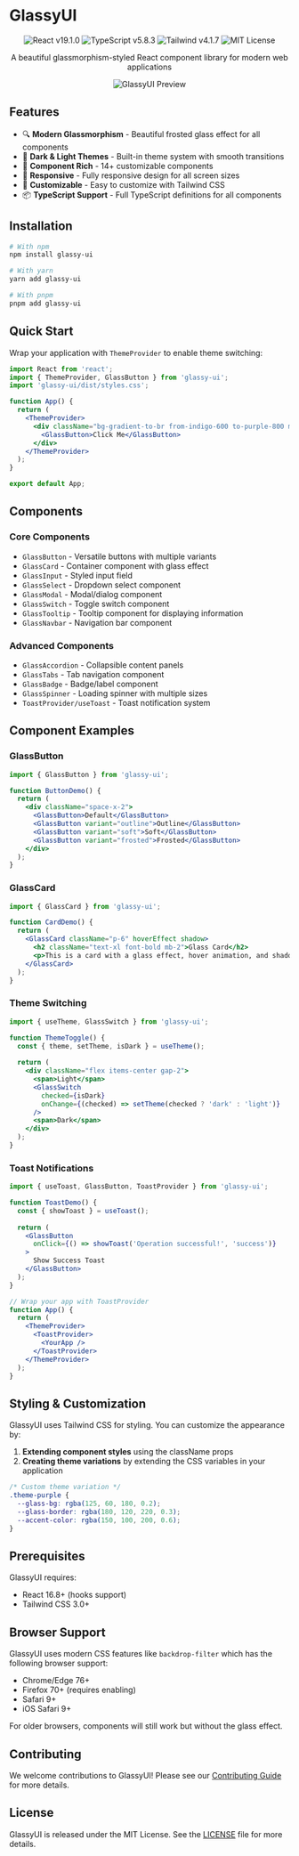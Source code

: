 # GlassyUI

<div align="center">
  <img src="https://img.shields.io/badge/React-19.1.0-blue" alt="React v19.1.0" />
  <img src="https://img.shields.io/badge/TypeScript-5.8.3-blue" alt="TypeScript v5.8.3" />
  <img src="https://img.shields.io/badge/TailwindCSS-4.1.7-blue" alt="Tailwind v4.1.7" />
  <img src="https://img.shields.io/badge/License-MIT-green" alt="MIT License" />
</div>

<p align="center">
  A beautiful glassmorphism-styled React component library for modern web applications
</p>

<p align="center">
  <img src="https://via.placeholder.com/700x350?text=GlassyUI+Preview" alt="GlassyUI Preview" />
</p>

## Features

- 🔍 **Modern Glassmorphism** - Beautiful frosted glass effect for all components
- 🎨 **Dark & Light Themes** - Built-in theme system with smooth transitions
- 🧩 **Component Rich** - 14+ customizable components
- 📱 **Responsive** - Fully responsive design for all screen sizes
- 🔧 **Customizable** - Easy to customize with Tailwind CSS
- 📦 **TypeScript Support** - Full TypeScript definitions for all components

## Installation

```bash
# With npm
npm install glassy-ui

# With yarn
yarn add glassy-ui

# With pnpm
pnpm add glassy-ui
```

## Quick Start

Wrap your application with `ThemeProvider` to enable theme switching:

```jsx
import React from 'react';
import { ThemeProvider, GlassButton } from 'glassy-ui';
import 'glassy-ui/dist/styles.css';

function App() {
  return (
    <ThemeProvider>
      <div className="bg-gradient-to-br from-indigo-600 to-purple-800 min-h-screen flex items-center justify-center">
        <GlassButton>Click Me</GlassButton>
      </div>
    </ThemeProvider>
  );
}

export default App;
```

## Components

### Core Components

- `GlassButton` - Versatile buttons with multiple variants
- `GlassCard` - Container component with glass effect
- `GlassInput` - Styled input field
- `GlassSelect` - Dropdown select component
- `GlassModal` - Modal/dialog component
- `GlassSwitch` - Toggle switch component
- `GlassTooltip` - Tooltip component for displaying information
- `GlassNavbar` - Navigation bar component

### Advanced Components

- `GlassAccordion` - Collapsible content panels
- `GlassTabs` - Tab navigation component
- `GlassBadge` - Badge/label component
- `GlassSpinner` - Loading spinner with multiple sizes
- `ToastProvider/useToast` - Toast notification system

## Component Examples

### GlassButton

```jsx
import { GlassButton } from 'glassy-ui';

function ButtonDemo() {
  return (
    <div className="space-x-2">
      <GlassButton>Default</GlassButton>
      <GlassButton variant="outline">Outline</GlassButton>
      <GlassButton variant="soft">Soft</GlassButton>
      <GlassButton variant="frosted">Frosted</GlassButton>
    </div>
  );
}
```

### GlassCard

```jsx
import { GlassCard } from 'glassy-ui';

function CardDemo() {
  return (
    <GlassCard className="p-6" hoverEffect shadow>
      <h2 className="text-xl font-bold mb-2">Glass Card</h2>
      <p>This is a card with a glass effect, hover animation, and shadow.</p>
    </GlassCard>
  );
}
```

### Theme Switching

```jsx
import { useTheme, GlassSwitch } from 'glassy-ui';

function ThemeToggle() {
  const { theme, setTheme, isDark } = useTheme();
  
  return (
    <div className="flex items-center gap-2">
      <span>Light</span>
      <GlassSwitch 
        checked={isDark} 
        onChange={(checked) => setTheme(checked ? 'dark' : 'light')} 
      />
      <span>Dark</span>
    </div>
  );
}
```

### Toast Notifications

```jsx
import { useToast, GlassButton, ToastProvider } from 'glassy-ui';

function ToastDemo() {
  const { showToast } = useToast();
  
  return (
    <GlassButton 
      onClick={() => showToast('Operation successful!', 'success')}
    >
      Show Success Toast
    </GlassButton>
  );
}

// Wrap your app with ToastProvider
function App() {
  return (
    <ThemeProvider>
      <ToastProvider>
        <YourApp />
      </ToastProvider>
    </ThemeProvider>
  );
}
```

## Styling & Customization

GlassyUI uses Tailwind CSS for styling. You can customize the appearance by:

1. **Extending component styles** using the className props
2. **Creating theme variations** by extending the CSS variables in your application

```css
/* Custom theme variation */
.theme-purple {
  --glass-bg: rgba(125, 60, 180, 0.2);
  --glass-border: rgba(180, 120, 220, 0.3);
  --accent-color: rgba(150, 100, 200, 0.6);
}
```

## Prerequisites

GlassyUI requires:

- React 16.8+ (hooks support)
- Tailwind CSS 3.0+

## Browser Support

GlassyUI uses modern CSS features like `backdrop-filter` which has the following browser support:

- Chrome/Edge 76+
- Firefox 70+ (requires enabling)
- Safari 9+
- iOS Safari 9+

For older browsers, components will still work but without the glass effect.

## Contributing

We welcome contributions to GlassyUI! Please see our [Contributing Guide](CONTRIBUTING.md) for more details.

## License

GlassyUI is released under the MIT License. See the [LICENSE](LICENSE) file for more details.